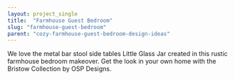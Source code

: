 ```yaml
---
layout: project_single
title:  "Farmhouse Guest Bedroom"
slug: "farmhouse-guest-bedroom"
parent: "cozy-farmhouse-guest-bedroom-design-ideas"
---
```

We love the metal bar stool side tables Little Glass Jar created in this rustic farmhouse bedroom makeover. Get the look in your own home with the Bristow Collection by OSP Designs.